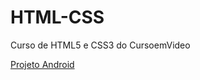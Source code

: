 # HTML-CSS
 Curso de HTML5 e CSS3 do CursoemVideo

<a href="https://joaosouza11.github.io/projeto-android/index.html">Projeto Android</a>
